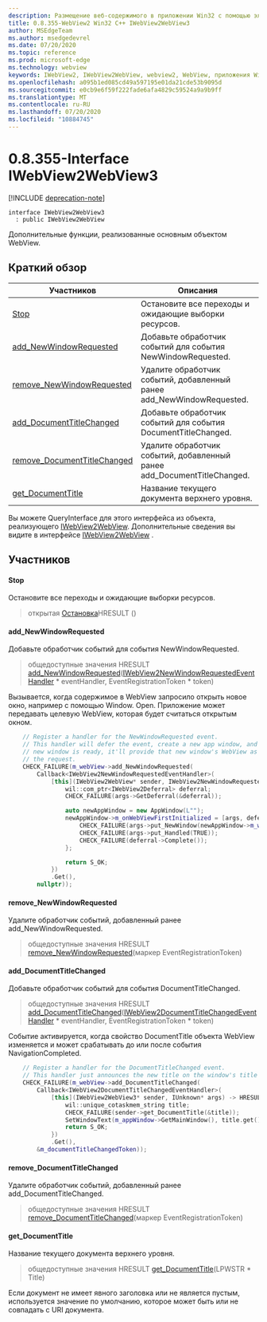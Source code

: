 ```yaml
---
description: Размещение веб-содержимого в приложении Win32 с помощью элемента управления Microsoft Edge WebView2
title: 0.8.355-WebView2 Win32 C++ IWebView2WebView3
author: MSEdgeTeam
ms.author: msedgedevrel
ms.date: 07/20/2020
ms.topic: reference
ms.prod: microsoft-edge
ms.technology: webview
keywords: IWebView2, IWebView2WebView, webview2, WebView, приложения Win32, Win32, EDGE
ms.openlocfilehash: a095b1ed085cd49a597195e01da21cde53b9095d
ms.sourcegitcommit: e0cb9e6f59f222fade6afa4829c59524a9a9b9ff
ms.translationtype: MT
ms.contentlocale: ru-RU
ms.lasthandoff: 07/20/2020
ms.locfileid: "10884745"
---
```

# 0.8.355-Interface IWebView2WebView3 

[!INCLUDE [deprecation-note](../../includes/deprecation-note.md)]

```
interface IWebView2WebView3
  : public IWebView2WebView
```

Дополнительные функции, реализованные основным объектом WebView.

## Краткий обзор

 Участников                        | Описания
--------------------------------|---------------------------------------------
[Stop](#stop) | Остановите все переходы и ожидающие выборки ресурсов.
[add_NewWindowRequested](#add_newwindowrequested) | Добавьте обработчик событий для события NewWindowRequested.
[remove_NewWindowRequested](#remove_newwindowrequested) | Удалите обработчик событий, добавленный ранее add_NewWindowRequested.
[add_DocumentTitleChanged](#add_documenttitlechanged) | Добавьте обработчик событий для события DocumentTitleChanged.
[remove_DocumentTitleChanged](#remove_documenttitlechanged) | Удалите обработчик событий, добавленный ранее add_DocumentTitleChanged.
[get_DocumentTitle](#get_documenttitle) | Название текущего документа верхнего уровня.

Вы можете QueryInterface для этого интерфейса из объекта, реализующего [IWebView2WebView](IWebView2WebView.md). Дополнительные сведения вы видите в интерфейсе [IWebView2WebView](IWebView2WebView.md) .

## Участников

#### Stop 

Остановите все переходы и ожидающие выборки ресурсов.

> открытая [Остановка](#stop)HRESULT ()

#### add_NewWindowRequested 

Добавьте обработчик событий для события NewWindowRequested.

> общедоступные значения HRESULT [add_NewWindowRequested](#add_newwindowrequested)([IWebView2NewWindowRequestedEventHandler](IWebView2NewWindowRequestedEventHandler.md) * eventHandler, EventRegistrationToken * token)

Вызывается, когда содержимое в WebView запросило открыть новое окно, например с помощью Window. Open. Приложение может передавать целевую WebView, которая будет считаться открытым окном.

```cpp
    // Register a handler for the NewWindowRequested event.
    // This handler will defer the event, create a new app window, and then once the
    // new window is ready, it'll provide that new window's WebView as the response to
    // the request.
    CHECK_FAILURE(m_webView->add_NewWindowRequested(
        Callback<IWebView2NewWindowRequestedEventHandler>(
            [this](IWebView2WebView* sender, IWebView2NewWindowRequestedEventArgs* args) {
                wil::com_ptr<IWebView2Deferral> deferral;
                CHECK_FAILURE(args->GetDeferral(&deferral));

                auto newAppWindow = new AppWindow(L"");
                newAppWindow->m_onWebViewFirstInitialized = [args, deferral, newAppWindow]() {
                    CHECK_FAILURE(args->put_NewWindow(newAppWindow->m_webView.get()));
                    CHECK_FAILURE(args->put_Handled(TRUE));
                    CHECK_FAILURE(deferral->Complete());
                };

                return S_OK;
            })
            .Get(),
        nullptr));
```

#### remove_NewWindowRequested 

Удалите обработчик событий, добавленный ранее add_NewWindowRequested.

> общедоступные значения HRESULT [remove_NewWindowRequested](#remove_newwindowrequested)(маркер EventRegistrationToken)

#### add_DocumentTitleChanged 

Добавьте обработчик событий для события DocumentTitleChanged.

> общедоступные значения HRESULT [add_DocumentTitleChanged](#add_documenttitlechanged)([IWebView2DocumentTitleChangedEventHandler](IWebView2DocumentTitleChangedEventHandler.md) * eventHandler, EventRegistrationToken * token)

Событие активируется, когда свойство DocumentTitle объекта WebView изменяется и может срабатывать до или после события NavigationCompleted.

```cpp
    // Register a handler for the DocumentTitleChanged event.
    // This handler just announces the new title on the window's title bar.
    CHECK_FAILURE(m_webView->add_DocumentTitleChanged(
        Callback<IWebView2DocumentTitleChangedEventHandler>(
            [this](IWebView2WebView3* sender, IUnknown* args) -> HRESULT {
                wil::unique_cotaskmem_string title;
                CHECK_FAILURE(sender->get_DocumentTitle(&title));
                SetWindowText(m_appWindow->GetMainWindow(), title.get());
                return S_OK;
            })
            .Get(),
        &m_documentTitleChangedToken));
```

#### remove_DocumentTitleChanged 

Удалите обработчик событий, добавленный ранее add_DocumentTitleChanged.

> общедоступные значения HRESULT [remove_DocumentTitleChanged](#remove_documenttitlechanged)(маркер EventRegistrationToken)

#### get_DocumentTitle 

Название текущего документа верхнего уровня.

> общедоступные значения HRESULT [get_DocumentTitle](#get_documenttitle)(LPWSTR * Title)

Если документ не имеет явного заголовка или не является пустым, используется значение по умолчанию, которое может быть или не совпадать с URI документа.

